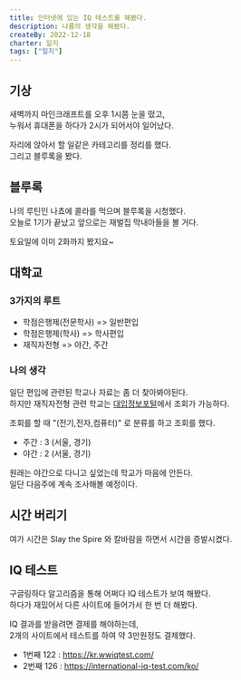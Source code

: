 ```yaml
---
title: 인터넷에 있는 IQ 테스트를 해봤다.
description: 나름의 생각을 해봤다.
createBy: 2022-12-18
charter: 일지
tags: ["일지"]
---
```


## 기상

새벽까지 마인크래프트를 오후 1시쯤 눈을 떴고,  
누워서 휴대폰을 하다가 2시가 되어서야 일어났다.

자리에 앉아서 할 일같은 카테고리를 정리를 했다.  
그리고 블루록을 봤다.

## 블루록

나의 루틴인 나쵸에 콜라를 먹으며 블루록을 시청했다.  
오늘로 1기가 끝났고 앞으로는 재벌집 막내아들을 볼 거다.

토요일에 이미 2화까지 봤지요~

## 대학교

### 3가지의 루트

-   학점은행제(전문학사) => 일반편입
-   학점은행제(학사) => 학사편입
-   재직자전형 => 야간, 주간

### 나의 생각

일단 편입에 관련된 학교나 자료는 좀 더 찾아봐야된다.  
하지만 재직자전형 관련 학교는 [대입정보포털](https://www.adiga.kr/EgovPageLink.do?link=EipMain)에서 조회가 가능하다.

조회를 할 때 "(전기,전자,컴퓨터)" 로 분류를 하고 조회를 했다.

-   주간 : 3 (서울, 경기)
-   야간 : 2 (서울, 경기)

원래는 야간으로 다니고 싶었는데 학교가 마음에 안든다.  
일단 다음주에 계속 조사해볼 예정이다.

## 시간 버리기

여가 시간은 Slay the Spire 와 칼바람을 하면서 시간을 증발시켰다.

## IQ 테스트

구글링하다 알고리즘을 통해 어쩌다 IQ 테스트가 보여 해봤다.  
하다가 재밌어서 다른 사이트에 들어가서 한 번 더 해봤다.

IQ 결과를 받을려면 결제를 해야하는데,  
2개의 사이트에서 테스트를 하여 약 3만원정도 결제했다.

-   1번째 122 : https://kr.wwiqtest.com/
-   2번째 126 : https://international-iq-test.com/ko/
